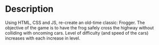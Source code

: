 # Description

Using HTML, CSS and JS, re-create an old-time classic: Frogger. The objective of the game is to have the frog safely cross the highway without colliding with oncoming cars. Level of difficulty (and speed of the cars) increases with each increase in level.

